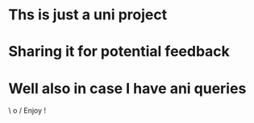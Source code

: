 # Ths is just a uni project

# Sharing it for potential feedback

# Well also in case I have ani queries

\ o / Enjoy !
